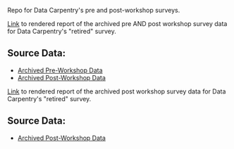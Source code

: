 Repo for Data Carpentry's pre and post-workshop surveys.

[Link](https://carpentries.github.io/assessment-projects/data-carpentry-projects/pre-post-analysis-archived.html) to rendered report of the archived pre AND post workshop survey data for Data Carpentry's "retired" survey.

## Source Data:
* [Archived Pre-Workshop Data](https://raw.githubusercontent.com/carpentries/assessment-projects/master/data-carpentry-projects/preworkshop_public_archived.csv)
* [Archived Post-Workshop Data](https://raw.githubusercontent.com/carpentries/assessment-projects/master/data-carpentry-projects/postworkshop_public_archived.csv)

[Link](https://carpentries.github.io/assessment-projects/data-carpentry-projects/postworkshop_analysis.html) to rendered report of the archived post workshop survey data for Data Carpentry's "retired" survey.
## Source Data:
* [Archived Post-Workshop Data](https://raw.githubusercontent.com/carpentries/assessment-projects/master/data-carpentry-projects/postworkshop_public_archived.csv)
